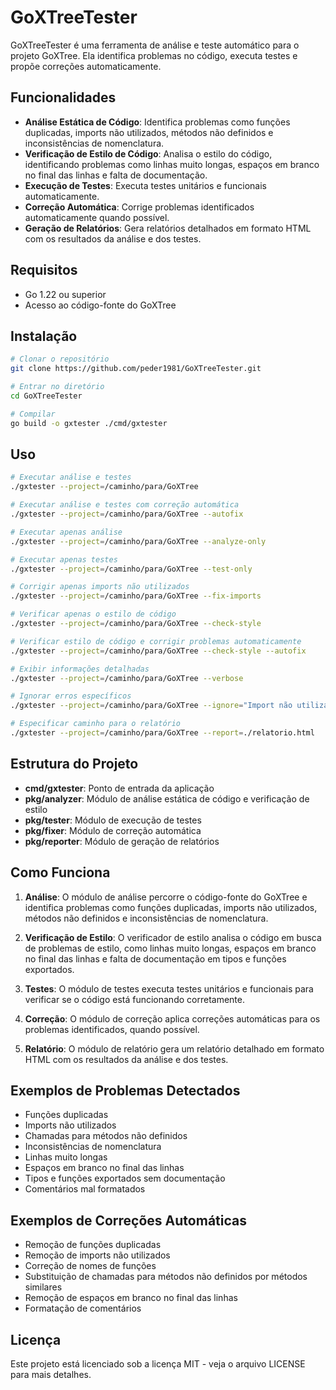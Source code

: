 # GoXTreeTester

GoXTreeTester é uma ferramenta de análise e teste automático para o projeto GoXTree. Ela identifica problemas no código, executa testes e propõe correções automaticamente.

## Funcionalidades

- **Análise Estática de Código**: Identifica problemas como funções duplicadas, imports não utilizados, métodos não definidos e inconsistências de nomenclatura.
- **Verificação de Estilo de Código**: Analisa o estilo do código, identificando problemas como linhas muito longas, espaços em branco no final das linhas e falta de documentação.
- **Execução de Testes**: Executa testes unitários e funcionais automaticamente.
- **Correção Automática**: Corrige problemas identificados automaticamente quando possível.
- **Geração de Relatórios**: Gera relatórios detalhados em formato HTML com os resultados da análise e dos testes.

## Requisitos

- Go 1.22 ou superior
- Acesso ao código-fonte do GoXTree

## Instalação

```bash
# Clonar o repositório
git clone https://github.com/peder1981/GoXTreeTester.git

# Entrar no diretório
cd GoXTreeTester

# Compilar
go build -o gxtester ./cmd/gxtester
```

## Uso

```bash
# Executar análise e testes
./gxtester --project=/caminho/para/GoXTree

# Executar análise e testes com correção automática
./gxtester --project=/caminho/para/GoXTree --autofix

# Executar apenas análise
./gxtester --project=/caminho/para/GoXTree --analyze-only

# Executar apenas testes
./gxtester --project=/caminho/para/GoXTree --test-only

# Corrigir apenas imports não utilizados
./gxtester --project=/caminho/para/GoXTree --fix-imports

# Verificar apenas o estilo de código
./gxtester --project=/caminho/para/GoXTree --check-style

# Verificar estilo de código e corrigir problemas automaticamente
./gxtester --project=/caminho/para/GoXTree --check-style --autofix

# Exibir informações detalhadas
./gxtester --project=/caminho/para/GoXTree --verbose

# Ignorar erros específicos
./gxtester --project=/caminho/para/GoXTree --ignore="Import não utilizado"

# Especificar caminho para o relatório
./gxtester --project=/caminho/para/GoXTree --report=./relatorio.html
```

## Estrutura do Projeto

- **cmd/gxtester**: Ponto de entrada da aplicação
- **pkg/analyzer**: Módulo de análise estática de código e verificação de estilo
- **pkg/tester**: Módulo de execução de testes
- **pkg/fixer**: Módulo de correção automática
- **pkg/reporter**: Módulo de geração de relatórios

## Como Funciona

1. **Análise**: O módulo de análise percorre o código-fonte do GoXTree e identifica problemas como funções duplicadas, imports não utilizados, métodos não definidos e inconsistências de nomenclatura.

2. **Verificação de Estilo**: O verificador de estilo analisa o código em busca de problemas de estilo, como linhas muito longas, espaços em branco no final das linhas e falta de documentação em tipos e funções exportados.

3. **Testes**: O módulo de testes executa testes unitários e funcionais para verificar se o código está funcionando corretamente.

4. **Correção**: O módulo de correção aplica correções automáticas para os problemas identificados, quando possível.

5. **Relatório**: O módulo de relatório gera um relatório detalhado em formato HTML com os resultados da análise e dos testes.

## Exemplos de Problemas Detectados

- Funções duplicadas
- Imports não utilizados
- Chamadas para métodos não definidos
- Inconsistências de nomenclatura
- Linhas muito longas
- Espaços em branco no final das linhas
- Tipos e funções exportados sem documentação
- Comentários mal formatados

## Exemplos de Correções Automáticas

- Remoção de funções duplicadas
- Remoção de imports não utilizados
- Correção de nomes de funções
- Substituição de chamadas para métodos não definidos por métodos similares
- Remoção de espaços em branco no final das linhas
- Formatação de comentários

## Licença

Este projeto está licenciado sob a licença MIT - veja o arquivo LICENSE para mais detalhes.
